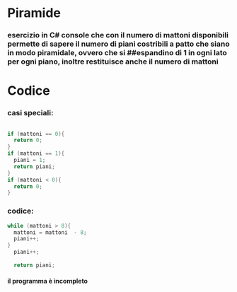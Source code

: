 # Piramide

### esercizio in C# console che con il numero di mattoni disponibili permette di sapere il numero di piani costribili a patto che siano in modo piramidale, ovvero che si ##espandino di 1 in ogni lato per ogni piano, inoltre restituisce anche il numero di mattoni

# Codice

### casi speciali:

```C#

if (mattoni == 0){
  return 0;
}
if (mattoni == 1){
  piani = 1;
  return piani;
}
if (mattoni < 0){
  return 0;
}

```

### codice:

```C#
while (mattoni > 8){
  mattoni = mattoni  - 8;
  piani++;
}
  piani++;
  
  return piani;

```


#### il programma è incompleto
